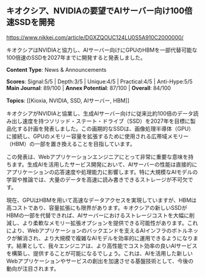 ## キオクシア、NVIDIAの要望でAIサーバー向け100倍速SSDを開発

https://www.nikkei.com/article/DGXZQOUC124LU0S5A910C2000000/

キオクシアはNVIDIAと協力し、AIサーバー向けにGPUのHBMを一部代替可能な100倍速のSSDを2027年までに開発すると発表しました。

**Content Type**: News & Announcements

**Scores**: Signal:5/5 | Depth:3/5 | Unique:4/5 | Practical:4/5 | Anti-Hype:5/5
**Main Journal**: 89/100 | **Annex Potential**: 87/100 | **Overall**: 84/100

**Topics**: [[Kioxia, NVIDIA, SSD, AIサーバー, HBM]]

キオクシアがNVIDIAと協業し、生成AIサーバー向けに従来比約100倍のデータ読み出し速度を持つソリッド・ステート・ドライブ（SSD）を2027年を目標に製品化する計画を発表しました。この画期的なSSDは、画像処理半導体（GPU）に接続し、GPUのメモリー容量を拡張するために使用される広帯域メモリー（HBM）の一部を置き換えることを目指しています。

この発表は、Webアプリケーションエンジニアにとって非常に重要な意味を持ちます。生成AIを活用したサービス開発において、AIサーバーの性能は直接的にアプリケーションの応答速度や処理能力に影響します。特に大規模なAIモデルの学習や推論では、大量のデータを高速に読み書きできるストレージが不可欠です。

現在、GPUはHBMを用いて高速なデータアクセスを実現していますが、HBMは高コストであり、容量拡張にも限界があります。キオクシアの新しいSSDがHBMの一部を代替できれば、AIサーバーにおけるストレージコストを大幅に削減し、より柔軟なメモリー拡張オプションを提供できる可能性があります。これにより、Webアプリケーションのバックエンドを支えるAIインフラのボトルネックが解消され、より大規模で複雑なAIモデルを効率的に運用できるようになります。結果として、我々エンジニアは、より高性能でコスト効率の良いAIサービスを構築し、提供することが可能になるでしょう。これは、AIを活用した新しいWebアプリケーションやサービスの創出を加速させる基盤技術として、今後の動向が注目されます。